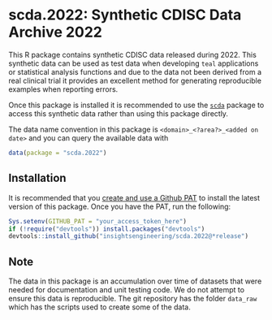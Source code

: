 # scda.2022: Synthetic CDISC Data Archive 2022

This R package contains synthetic CDISC data released during 2022.
This synthetic data can be used as test data when developing `teal` applications or statistical analysis functions and due to the data not been derived from a real clinical trial it provides an excellent method for generating reproducible examples when reporting errors.

Once this package is installed it is recommended to use the [`scda`](https://github.com/insightsengineering/scda) package to access this synthetic data rather than using this package directly.

The data name convention in this package is `<domain>_<?area?>_<added on date>` and you can query the available data with

```r
data(package = "scda.2022")
```

## Installation

It is recommended that you [create and use a Github PAT](https://docs.github.com/en/github/authenticating-to-github/keeping-your-account-and-data-secure/creating-a-personal-access-token) to install the latest version of this package. Once you have the PAT, run the following:

```r
Sys.setenv(GITHUB_PAT = "your_access_token_here")
if (!require("devtools")) install.packages("devtools")
devtools::install_github("insightsengineering/scda.2022@*release")
```

## Note

The data in this package is an accumulation over time of datasets that were needed for documentation and unit testing code. We do not attempt to ensure this data is reproducible. The git repository has the folder `data_raw` which has the scripts used to create some of the data.
